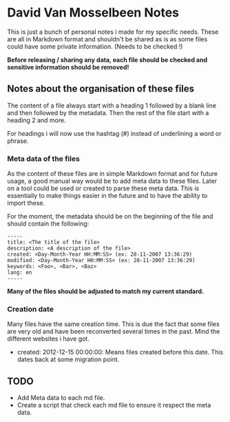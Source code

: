 # David Van Mosselbeen Notes

This is just a bunch of personal notes i made for my specific needs. These are all in Markdown format and shouldn't be 
shared as is as some files could have some private information. (Needs to be checked !)

**Before releasing / sharing any data, each file should be checked and sensitive information should be removed!**

## Notes about the organisation of these files

The content of a file always start with a heading 1 followed by a blank line and then followed by the metadata. Then 
the rest of the file start with a heading 2 and more. 

For headings i will now use the hashtag (#) instead of underlining a word or phrase.

### Meta data of the files

As the content of these files are in simple Markdown format and for future usage, a good manual way would be to add 
meta data to these files. Later on a tool could be used or created to parse these meta data. This is essentially to 
make things easier in the future and to have the ability to import these.

For the moment, the metadata should be on the beginning of the file and should contain the following:

    -----
    title: <The title of the file>
    description: <A description of the file>
    created: <Day-Month-Year HH:MM:SS> (ex: 28-11-2007 13:36:29)
    modified: <Day-Month-Year HH:MM:SS> (ex: 28-11-2007 13:36:29)
    keywords: <Foo>, <Bar>, <Baz>
    lang: en
    -----

**Many of the files should be adjusted to match my current standard.** 

### Creation date

Many files have the same creation time. This is due the fact that some files are very old and have been reconverted 
several times in the past. Mind the different websites i have got.

* created: 2012-12-15 00:00:00: Means files created before this date. This dates back at some migration point.

## TODO

* Add Meta data to each md file.
* Create a script that check each md file to ensure it respect the meta data.
